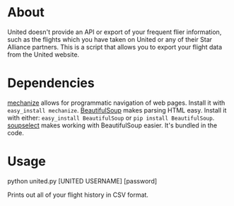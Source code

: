 
# About
United doesn't provide an API or export of your frequent flier information, such as the flights which you have taken on United or any of their Star Alliance partners. This is a script that allows you to export your flight data from the United website.

# Dependencies
[mechanize](http://wwwsearch.sourceforge.net/mechanize/) allows for programmatic navigation of web pages. Install it with `easy_install mechanize`.
[BeautifulSoup](http://www.crummy.com/software/BeautifulSoup/) makes parsing HTML easy. Install it with either: `easy_install BeautifulSoup` or `pip install BeautifulSoup`.
[soupselect](http://code.google.com/p/soupselect/) makes working with BeautifulSoup easier. It's bundled in the code.

# Usage
python united.py [UNITED USERNAME] [password]

Prints out all of your flight history in CSV format.

